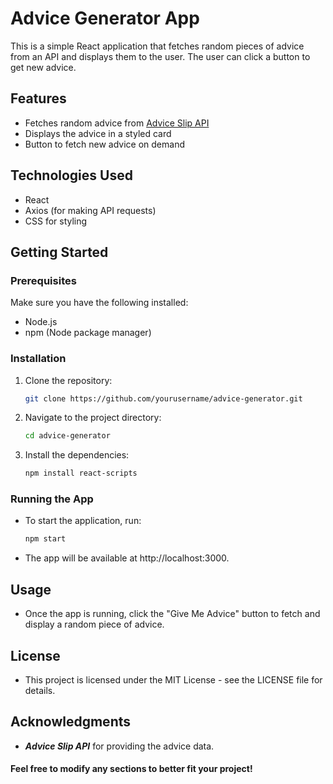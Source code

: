 # Advice Generator App

This is a simple React application that fetches random pieces of advice from an API and displays them to the user. The user can click a button to get new advice.

## Features

- Fetches random advice from [Advice Slip API](https://api.adviceslip.com/advice)
- Displays the advice in a styled card
- Button to fetch new advice on demand

## Technologies Used

- React
- Axios (for making API requests)
- CSS for styling

## Getting Started

### Prerequisites

Make sure you have the following installed:

- Node.js
- npm (Node package manager)

### Installation

1. Clone the repository:
   ```bash
   git clone https://github.com/yourusername/advice-generator.git
2. Navigate to the project directory:
   ```bash
   cd advice-generator
3. Install the dependencies:
   ```bash
   npm install react-scripts
### Running the App
- To start the application, run:
   ```bash
   npm start
- The app will be available at http://localhost:3000.
## Usage
- Once the app is running, click the "Give Me Advice" button to fetch and display a random piece of advice.

## License
- This project is licensed under the MIT License - see the LICENSE file for details.

## Acknowledgments
- ***Advice Slip API*** for providing the advice data.

#### Feel free to modify any sections to better fit your project!
